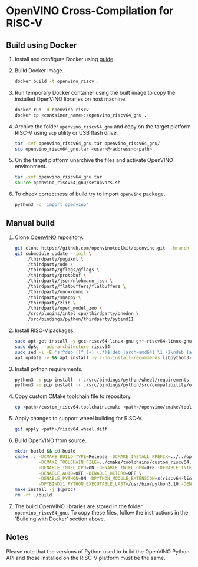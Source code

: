 # OpenVINO Cross-Compilation for RISC-V

## Build using Docker

1. Install and configure Docker using [guide](../../../../docker/README).

1. Build Docker image.

   ```bash
   docker build -t openvino_riscv .
   ```

1. Run temporary Docker container using the built image to
   copy the installed OpenVINO libraries on host machine.

   ```bash
   docker run -d openvino_riscv
   docker cp <container_name>:/openvino_riscv64_gnu .
   ```

1. Archive the folder `openvino_riscv64_gnu` and copy on the target
   platform RISC-V using `scp` utility or USB flash drive.

   ```bash
   tar -cvf openvino_riscv64_gnu.tar openvino_riscv64_gnu/
   scp openvino_riscv64_gnu.tar <user>@<address>:<path>
   ```

1. On the target platform unarchive the files and activate OpenVINO environment.

   ```bash
   tar -xvf openvino_riscv64_gnu.tar
   source openvino_riscv64_gnu/setupvars.sh
   ```

1. To check correctness of build try to import `openvino` package.

   ```bash
   python3 -c 'import openvino'
   ```

## Manual build

1. Clone [OpenVINO][ov_repo] repository.

   ```bash
   git clone https://github.com/openvinotoolkit/openvino.git --branch 2023.3.0 && cd openvino
   git submodule update --init \
       ./thirdparty/pugixml \
       ./thirdparty/ade \
       ./thirdparty/gflags/gflags \
       ./thirdparty/protobuf \
       ./thirdparty/json/nlohmann_json \
       ./thirdparty/flatbuffers/flatbuffers \
       ./thirdparty/onnx/onnx \
       ./thirdparty/snappy \
       ./thirdparty/zlib \
       ./thirdparty/open_model_zoo \
       ./src/plugins/intel_cpu/thirdparty/onednn \
       ./src/bindings/python/thirdparty/pybind11
   ```

1. Install RISC-V packages.

   ```bash
   sudo apt-get install -y gcc-riscv64-linux-gnu g++-riscv64-linux-gnu crossbuild-essential-riscv64
   sudo dpkg --add-architecture riscv64
   sudo sed -i -E 's|^deb ([^ ]+) (.*)$|deb [arch=amd64] \1 \2\ndeb [arch=riscv64] http://ports.ubuntu.com/ubuntu-ports/ \2|' /etc/apt/sources.list
   apt update -y && apt install -y --no-install-recommends libpython3-dev:riscv64
   ```

1. Install python requirements.

   ```bash
   python3 -m pip install -r ./src/bindings/python/wheel/requirements-dev.txt
   python3 -m pip install -r ./src/bindings/python/src/compatibility/openvino/requirements-dev.txt
   ```

1. Copy custom CMake toolchain file to repository.

   ```bash
   cp <path>/custom_riscv64.toolchain.cmake <path>/openvino/cmake/toolchains/custom_riscv64.toolchain.cmake
   ```

1. Apply changes to support wheel building for RISC-V.

   ```bash
   git apply <path>/riscv64.wheel.diff
   ```

1. Build OpenVINO from source.

   ```bash
   mkdir build && cd build
   cmake .. -DCMAKE_BUILD_TYPE=Release -DCMAKE_INSTALL_PREFIX=../../openvino_riscv64_gnu \
            -DCMAKE_TOOLCHAIN_FILE=../cmake/toolchains/custom_riscv64.toolchain.cmake \
            -DENABLE_INTEL_CPU=ON -DENABLE_INTEL_GPU=OFF -DENABLE_INTEL_GNA=OFF -DENABLE_MULTI=OFF \
            -DENABLE_AUTO=OFF -DENABLE_HETERO=OFF \
            -DENABLE_PYTHON=ON -DPYTHON_MODULE_EXTENSION=$(riscv64-linux-gnu-python3-config --extension-suffix) \
            -DPYBIND11_PYTHON_EXECUTABLE_LAST=/usr/bin/python3.10 -DENABLE_PYTHON_PACKAGING=ON
   make install -j $(proc)
   rm -rf ./build
   ```

1. The build OpenVINO libraries are stored in the folder `openvino_riscv64_gnu`.
   To copy these files, follow the instructions in the 'Building with Docker' section above.

## Notes

Please note that the versions of Python used to build the OpenVINO Python API and those installed on the RISC-V platform must be the same.


<!-- LINKS -->
[ov_repo]: https://github.com/openvinotoolkit/openvino

